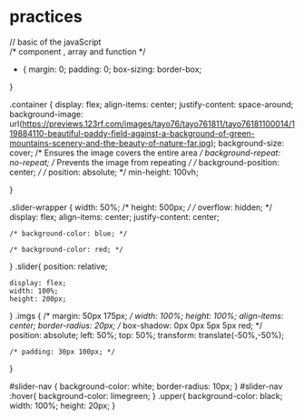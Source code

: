 # practices
// basic of the javaScript
<br>
/* component , array and function */


* {
    margin: 0;
    padding: 0;
    box-sizing: border-box;

}

.container {
    display: flex;
    align-items: center;
    justify-content: space-around;
    background-image: url(https://previews.123rf.com/images/tayo76/tayo761811/tayo76181100014/119884110-beautiful-paddy-field-against-a-background-of-green-mountains-scenery-and-the-beauty-of-nature-far.jpg);
    background-size: cover;
    /* Ensures the image covers the entire area */
    background-repeat: no-repeat;
    /* Prevents the image from repeating */
    /* background-position: center; */
    /* position: absolute; */
min-height: 100vh;

}

.slider-wrapper {
    width: 50%;
   /* height: 500px; */
   /* overflow: hidden; */
    display: flex;
    align-items: center;
    justify-content: center;

    /* background-color: blue; */
    
    /* background-color: red; */
}
.slider{
    position: relative;

    display: flex;
    width: 100%;
    height: 200px;
}
.imgs {
    /* margin: 50px 175px; */
    width: 100%;
    height: 100%;
    align-items: center;
    border-radius: 20px;
    /* box-shadow: 0px 0px 5px 5px red; */
    position: absolute;
    left: 50%;
    top: 50%;
    transform: translate(-50%,-50%);

    /* padding: 30px 100px; */
}

#slider-nav {
    background-color: white;
    border-radius: 10px;
}
#slider-nav :hover{
    background-color: limegreen;
}
.upper{
    background-color: black;
    width: 100%;
    height: 20px;
}